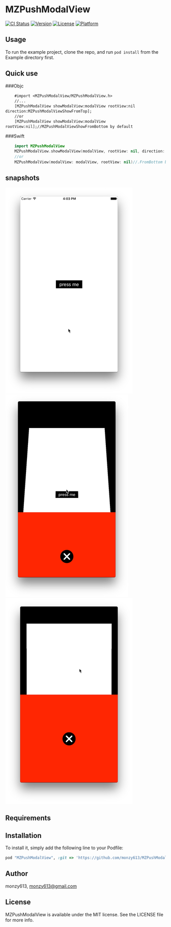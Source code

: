 # MZPushModalView

[![CI Status](http://img.shields.io/travis/monzy613/MZPushModalView.svg?style=flat)](https://travis-ci.org/monzy613/MZPushModalView)
[![Version](https://img.shields.io/cocoapods/v/MZPushModalView.svg?style=flat)](http://cocoapods.org/pods/MZPushModalView)
[![License](https://img.shields.io/cocoapods/l/MZPushModalView.svg?style=flat)](http://cocoapods.org/pods/MZPushModalView)
[![Platform](https://img.shields.io/cocoapods/p/MZPushModalView.svg?style=flat)](http://cocoapods.org/pods/MZPushModalView)

## Usage

To run the example project, clone the repo, and run `pod install` from the Example directory first.

## Quick use
###Objc
```objc
    #import <MZPushModalView/MZPushModalView.h>
    //...
    [MZPushModalView showModalView:modalView rootView:nil direction:MZPushModalViewShowFromTop];
    //or
    [MZPushModalView showModalView:modalView rootView:nil];//MZPushModalViewShowFromBottom by default
```
###Swift
```swift
    import MZPushModalView
    MZPushModalView.showModalView(modalView, rootView: nil, direction: .FromTop)
    //or
    MZPushModalView(modalView: modalView, rootView: nil)//.FromBottom by default
```
## snapshots

![img](https://github.com/monzy613/MZPushModalView/blob/master/snapshots/1.jpg?raw=true)
![img](https://github.com/monzy613/MZPushModalView/blob/master/snapshots/2.jpg?raw=true)
![img](https://github.com/monzy613/MZPushModalView/blob/master/snapshots/3.jpg?raw=true)

## Requirements

## Installation

To install
it, simply add the following line to your Podfile:

```ruby
pod "MZPushModalView", :git => 'https://github.com/monzy613/MZPushModalView.git'
```

## Author

monzy613, monzy613@gmail.com

## License

MZPushModalView is available under the MIT license. See the LICENSE file for more info.
